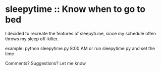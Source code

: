 # sleepytime :: Know when to go to bed
I decided to recreate the features of sleepyti.me, since my schedule often throws my sleep off-kilter.

example: python sleepytime.py 8:00 AM
or run sleepytime.py and set the time

Comments? Suggestions? Let me know
